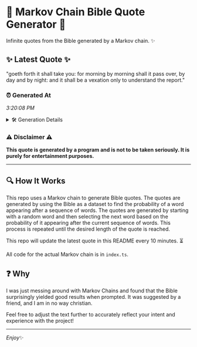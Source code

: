 # 📖 Markov Chain Bible Quote Generator 📖

Infinite quotes from the Bible generated by a Markov chain. ✨

## ✨ Latest Quote ✨
"goeth forth it shall take you: for morning by morning shall it pass over, by day and by night: and it shall be a vexation only to understand the report."

### ⏰ Generated At
*3:20:08 PM*

<details>
    <summary>🛠️ Generation Details</summary>
    <p>
        <strong>🌱 Seed:</strong> goeth<br>
        <strong>🔄 Iterations:</strong> 29<br>
        <strong>📜 Context History:</strong><br>[ goeth ]: forth<br>[ goeth, forth ]: it<br>[ goeth, forth, it ]: shall<br>[ goeth, forth, it, shall ]: take<br>[ goeth, forth, it, shall, take ]: you:<br>[ goeth, forth, it, shall, take, you: ]: for<br>[ forth, it, shall, take, you:, for ]: morning<br>[ it, shall, take, you:, for, morning ]: by<br>[ shall, take, you:, for, morning, by ]: morning<br>[ take, you:, for, morning, by, morning ]: shall<br>[ you:, for, morning, by, morning, shall ]: it<br>[ for, morning, by, morning, shall, it ]: pass<br>[ morning, by, morning, shall, it, pass ]: over,<br>[ by, morning, shall, it, pass, over, ]: by<br>[ morning, shall, it, pass, over,, by ]: day<br>[ shall, it, pass, over,, by, day ]: and<br>[ it, pass, over,, by, day, and ]: by<br>[ pass, over,, by, day, and, by ]: night:<br>[ over,, by, day, and, by, night: ]: and<br>[ by, day, and, by, night:, and ]: it<br>[ day, and, by, night:, and, it ]: shall<br>[ and, by, night:, and, it, shall ]: be<br>[ by, night:, and, it, shall, be ]: a<br>[ night:, and, it, shall, be, a ]: vexation<br>[ and, it, shall, be, a, vexation ]: only<br>[ it, shall, be, a, vexation, only ]: to<br>[ shall, be, a, vexation, only, to ]: understand<br>[ be, a, vexation, only, to, understand ]: the<br>[ a, vexation, only, to, understand, the ]: report.<br>
    </p>
</details>

### ⚠️ Disclaimer ⚠️
**This quote is generated by a program and is not to be taken seriously. It is purely for entertainment purposes.**

---

## 🔍 How It Works

This repo uses a Markov chain to generate Bible quotes. The quotes are generated by using the Bible as a dataset to find the probability of a word appearing after a sequence of words. The quotes are generated by starting with a random word and then selecting the next word based on the probability of it appearing after the current sequence of words. This process is repeated until the desired length of the quote is reached.

This repo will update the latest quote in this README every 10 minutes. ⏳

All code for the actual Markov chain is in `index.ts`.

## ❓ Why

I was just messing around with Markov Chains and found that the Bible surprisingly yielded good results when prompted. 
It was suggested by a friend, and I am in no way christian.

Feel free to adjust the text further to accurately reflect your intent and experience with the project!

---

*Enjoy*✨
